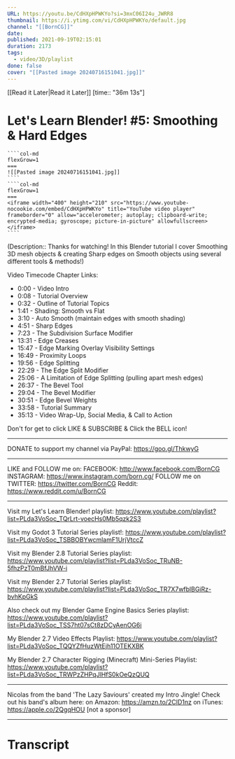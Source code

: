```yaml
---
URL: https://youtu.be/CdHXpHPWKYo?si=3mxC06I24u_JWRR8
thumbnail: https://i.ytimg.com/vi/CdHXpHPWKYo/default.jpg
channel: "[[BornCG]]"
date: 
published: 2021-09-19T02:15:01
duration: 2173
tags:
  - video/3D/playlist
done: false
cover: "[[Pasted image 20240716151041.jpg]]"
---
```

[[Read it Later|Read it Later]] [time:: "36m 13s"]
# Let's Learn Blender! #5: Smoothing & Hard Edges
`````col
````col-md
flexGrow=1
===
![[Pasted image 20240716151041.jpg]]
````
````col-md
flexGrow=1
===
<iframe width="400" height="210" src="https://www.youtube-nocookie.com/embed/CdHXpHPWKYo" title="YouTube video player" frameborder="0" allow="accelerometer; autoplay; clipboard-write; encrypted-media; gyroscope; picture-in-picture" allowfullscreen></iframe>
````
`````
(Description:: Thanks for watching! In this Blender tutorial I cover Smoothing 3D mesh objects & creating Sharp edges on Smooth objects using several different tools & methods!)

Video Timecode Chapter Links:
- 0:00 - Video Intro
- 0:08 - Tutorial Overview
- 0:32 - Outline of Tutorial Topics
- 1:41 - Shading: Smooth vs Flat
- 3:10 - Auto Smooth (maintain edges with smooth shading)
- 4:51 - Sharp Edges
- 7:23 - The Subdivision Surface Modifier
- 13:31 - Edge Creases
- 15:47 - Edge Marking Overlay Visibility Settings
- 16:49 - Proximity Loops
- 19:56 - Edge Splitting
- 22:29 - The Edge Split Modifier
- 25:06 - A Limitation of Edge Splitting (pulling apart mesh edges)
- 26:37 - The Bevel Tool
- 29:04 - The Bevel Modifier
- 30:51 - Edge Bevel Weights
- 33:58 - Tutorial Summary
- 35:13 - Video Wrap-Up, Social Media, & Call to Action

Don't for get to click LIKE & SUBSCRIBE & Click the BELL icon!
*****************
DONATE to support my channel via PayPal: https://goo.gl/ThkwyG
****************
LIKE and FOLLOW me on:
FACEBOOK: http://www.facebook.com/BornCG
INSTAGRAM: https://www.instagram.com/born.cg/
FOLLOW me on TWITTER: https://twitter.com/BornCG
Reddit: https://www.reddit.com/u/BornCG
**********************************
Visit my Let's Learn Blender! playlist:
https://www.youtube.com/playlist?list=PLda3VoSoc_TQrLrt-voecHs0Mb5qzk2S3

Visit my Godot 3 Tutorial Series playlist!:
https://www.youtube.com/playlist?list=PLda3VoSoc_TSBBOBYwcmlamF1UrjVtccZ

Visit my Blender 2.8 Tutorial Series playlist:
https://www.youtube.com/playlist?list=PLda3VoSoc_TRuNB-5fhzPzT0mBfJhVW-i 

Visit my Blender 2.7 Tutorial Series playlist:
https://www.youtube.com/playlist?list=PLda3VoSoc_TR7X7wfblBGiRz-bvhKpGkS

Also check out my Blender Game Engine Basics Series playlist: 
https://www.youtube.com/playlist?list=PLda3VoSoc_TSS7ht07sCt8zDCyAenOG6i

My Blender 2.7 Video Effects Playlist:
https://www.youtube.com/playlist?list=PLda3VoSoc_TQQYZfHuzWtEjh11OTEKXBK

My Blender 2.7 Character Rigging (Minecraft) Mini-Series Playlist:  https://www.youtube.com/playlist?list=PLda3VoSoc_TRWPzZHPqJlHfS0kOeQzQUQ

****************
Nicolas from the band 'The Lazy Saviours' created my Intro Jingle! Check out his band's album here:
on Amazon: https://amzn.to/2CID1nz
on iTunes: https://apple.co/2QgqHOU
[not a sponsor]
****************
# Transcript